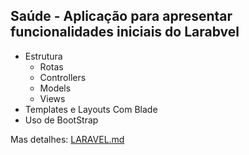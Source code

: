 ## Saúde - Aplicação para apresentar funcionalidades iniciais do Larabvel

- Estrutura
     * Rotas
     * Controllers
     * Models
     * Views
- Templates e Layouts Com Blade
- Uso de BootStrap

Mas detalhes: <a href="LARAVAL.md">LARAVEL.md</a>
